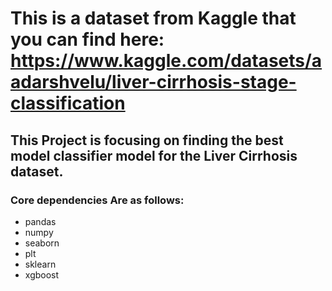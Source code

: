 # This is a dataset from Kaggle that you can find here: https://www.kaggle.com/datasets/aadarshvelu/liver-cirrhosis-stage-classification

## This Project is focusing on finding the best model classifier model for the Liver Cirrhosis dataset.

### Core dependencies Are as follows:
- pandas
- numpy
- seaborn
- plt
- sklearn
- xgboost
